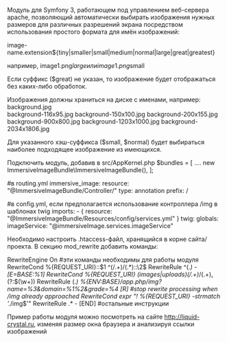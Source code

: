 Модуль для Symfony 3, работающем под управлением веб-сервера apache, позволяющий автоматически выбирать изображения нужных размеров для различных разрешений экрана 
посредством использования простого формата для имён изображений:

image-name.extension${tiny|smaller|small|medium|normal|large|great|greatest}

например,  image1.png$large или image1.png$small

Если суффикс ($great) не указан, то изображение будет отображаться без каких-либо обработок. 

Изображения должны храниться на диске с именами, например:
background.jpg  
background-116x95.jpg
background-150x100.jpg
background-200x155.jpg
background-900x800.jpg
background-1203x1000.jpg
background-2034x1806.jpg

Для указанного хэш-суффикса ($small, $normal) будет выбираться наиболее подходящее изображение из имеющихся.
 
 
Подключить модуль, добавив в src/AppKernel.php
  $bundles = [
    ....
    new ImmersiveImageBundle\ImmersiveImageBundle(),
  ];

  #в routing.yml
  immersive_image:
    resource: "@ImmersiveImageBundle/Controller/"
    type:     annotation
    prefix:   /

  #в config.yml, если предполагается использование контроллера /img в шаблонах twig 
  imports:
    - { resource: "@ImmersiveImageBundle/Resources/config/services.yml" }
  twig:
    globals:
      imageService: "@immersiveImage.services.imageService"    
    

Необходимо настроить .htaccess-файл, хранящийся в корне сайта/проекта.
В секцию mod_rewrite добавить команды: 

   RewriteEngine On
   #эти команды необходимы для работы модуля
   RewriteCond %{REQUEST_URI}::$1 ^(/.+)/(.*)::\2$
   RewriteRule ^(.*) - [E=BASE:%1]
   RewriteCond %{REQUEST_URI} (images|uploads)(\/.+)*\/(.+)[.](?:png|jpg|jpeg)(?:\$(\w+))
   RewriteRule (.*) %{ENV:BASE}/app.php/img?name=%3&domain=%1%2&grade=%4 [R]
   #stop rewrite processing when /img already approached
   RewriteCond expr "! %{REQUEST_URI} -strmatch '.*/img$'"
   RewriteRule .* - [END]
   #остальные инструкции

Пример работы модуля можно посмотреть на сайте http://liquid-crystal.ru, изменяя размер окна браузера и анализируя ссылки изображений 
